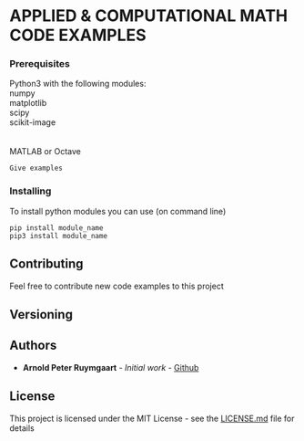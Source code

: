 # APPLIED & COMPUTATIONAL MATH <br> CODE EXAMPLES 


### Prerequisites

Python3 with the following modules:<br />
numpy<br />
matplotlib<br />
scipy<br />
scikit-image<br />
<br /><br />
MATLAB or Octave


```
Give examples
```

### Installing


To install python modules you can use (on command line)
```
pip install module_name 
pip3 install module_name
```


## Contributing

Feel free to contribute new code examples to this project

## Versioning

## Authors

* **Arnold Peter Ruymgaart** - *Initial work* - [Github](https://github.com/aruymgaart)

## License

This project is licensed under the MIT License - see the [LICENSE.md](LICENSE.md) file for details


